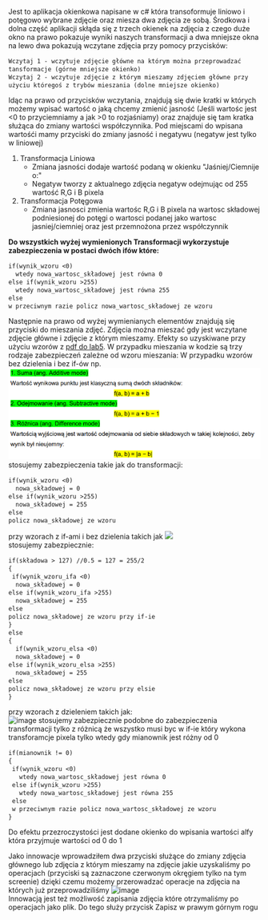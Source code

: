 Jest to aplikacja okienkowa napisane w c# która transoformuje liniowo i potęgowo wybrane zdjęcie oraz miesza dwa zdjęcia ze sobą. Środkowa i dolna część aplikacji skłąda się z trzech okienek na zdjęcia z czego duże okno na prawo pokazuje wyniki naszych transformacji a dwa mniejsze okna na lewo dwa pokazują wczytane zdjęcia przy pomocy przycisków:
```
Wczytaj 1 - wczytuje zdjęcie główne na którym można przeprowadzać tansformacje (górne mniejsze okienko)
Wczytaj 2 - wczytuje zdjęcie z którym mieszamy zdjęciem główne przy użyciu któregoś z trybów mieszania (dolne mniejsze okienko)
```
Idąc na prawo od przycisków wczytania, znajdują się dwie kratki w których możemy wpisać wartość o jaką chcemy zmienić jasność (Jeśli wartośc jest <0 to przyciemniamy a jak >0 to rozjaśniamy) oraz znajduje się tam kratka służąca do zmiany wartości współczynnika. Pod miejscami do wpisana wartośći mamy przyciski do zmiany jasność i negatywu (negatyw jest tylko w liniowej)
1. Transformacja Liniowa
   - Zmiana jasności dodaje wartość podaną w okienku "Jaśniej/Ciemnije o:"
   - Negatyw tworzy z aktualnego zdjęcia negatyw odejmując od 255 wartość R,G i B pixela 
2. Transformacja Potęgowa
   - Zmiana jasnosci zmienia wartośc R,G i B pixela na wartosc składowej podniesionej do potęgi o wartosci podanej jako wartosc jasniej/ciemniej oraz jest przemnożona przez współczynnik

**Do wszystkich wyżej wymienionych Transformacji wykorzystuje zabezpieczenia w postaci dwóch ifów które:**
 ```
 if(wynik_wzoru <0) 
   wtedy nowa_wartosc_składowej jest równa 0
 else if(wynik_wzoru >255)
   wtedy nowa_wartosc_składowej jest równa 255
 else
 w przeciwnym razie policz nowa_wartosc_składowej ze wzoru
 ```
Następnie na prawo od wyżej wymienianych elementów znajdują się przyciski do mieszania zdjęć. Zdjęcia można mieszać gdy jest wczytane zdjęcie główne i zdjęcie z którym mieszamy.
Efekty so uzyskiwane przy użyciu wzorów z [pdf do lab5](https://blackboard.uwb.edu.pl/bbcswebdav/pid-89131-dt-content-rid-562341_1/courses/A2020-420-IS1-2GRA-LAB3/lab_5.pdf). W przypadku mieszania w kodzie są trzy rodzaje zabezpieczeń zależne od wzoru mieszania:
W przypadku wzorów bez dzielenia i bez if-ów np.
![](https://github.com/Pietro55555/Grafika_i_komunikacja_SP/blob/main/transformacje/README_ss/mieszanie1.PNG)    
stosujemy zabezpieczenia takie jak do transformacji:
 ```
 if(wynik_wzoru <0) 
   nowa_składowej = 0
 else if(wynik_wzoru >255)
   nowa_składowej = 255
 else
 policz nowa_składowej ze wzoru
 ```
 przy wzorach z if-ami i bez dzielenia takich jak
 ![](https://user-images.githubusercontent.com/80325475/116687930-3c8dcc80-a9b6-11eb-9915-336f0b073c20.png)  
 stosujemy zabezpiecznie:
 ```
 if(składowa > 127) //0.5 = 127 = 255/2
 {
  if(wynik_wzoru_ifa <0) 
   nowa_składowej = 0
 else if(wynik_wzoru_ifa >255)
   nowa_składowej = 255
 else
 policz nowa_składowej ze wzoru przy if-ie
 }
 else
 {
   if(wynik_wzoru_elsa <0) 
   nowa_składowej = 0
 else if(wynik_wzoru_elsa >255)
   nowa_składowej = 255
 else
 policz nowa_składowej ze wzoru przy elsie
 }
 ```
przy wzorach z dzieleniem takich jak:  
![image](https://user-images.githubusercontent.com/80325475/116688851-92af3f80-a9b7-11eb-9afd-321c51d9ffc2.png)
stosujemy zabezpiecznie podobne do zabezpieczenia transformacji tylko z różnicą że wszystko musi byc w if-ie który wykona transforamcje pixela tylko wtedy gdy mianownik jest różny od 0
```
if(mianownik != 0)
{
 if(wynik_wzoru <0) 
   wtedy nowa_wartosc_składowej jest równa 0
 else if(wynik_wzoru >255)
   wtedy nowa_wartosc_składowej jest równa 255
 else
 w przeciwnym razie policz nowa_wartosc_składowej ze wzoru
}
```
Do efektu przezroczystości jest dodane okienko do wpisania wartości alfy która przyjmuje wartości od 0 do 1

Jako innowacje wprowadziłem dwa przyciski służące do zmiany zdjęcia głównego lub zdjęcia z którym mieszamy na zdjęcie jakie uzyskaliśmy po operacjach (przyciski są zaznaczone czerwonym okręgiem tylko na tym screenie) dzięki czemu możemy przerowadzać operacje na zdjęcia na których już przeprowadziliśmy
![image](https://user-images.githubusercontent.com/80325475/116689374-4fa19c00-a9b8-11eb-95ac-ff7b73230a28.png)  
Innowacją jest też możliwość zapisania zdjęcia które otrzymaliśmy po operacjach jako plik. Do tego służy przycisk Zapisz w prawym górnym rogu
